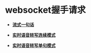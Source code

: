 # websocket握手请求<a name="sis_03_0025"></a>

-   **[流式一句话](流式一句话.md)**  

-   **[实时语音转写连续模式](实时语音转写连续模式.md)**  

-   **[实时语音转写单句模式](实时语音转写单句模式.md)**  


